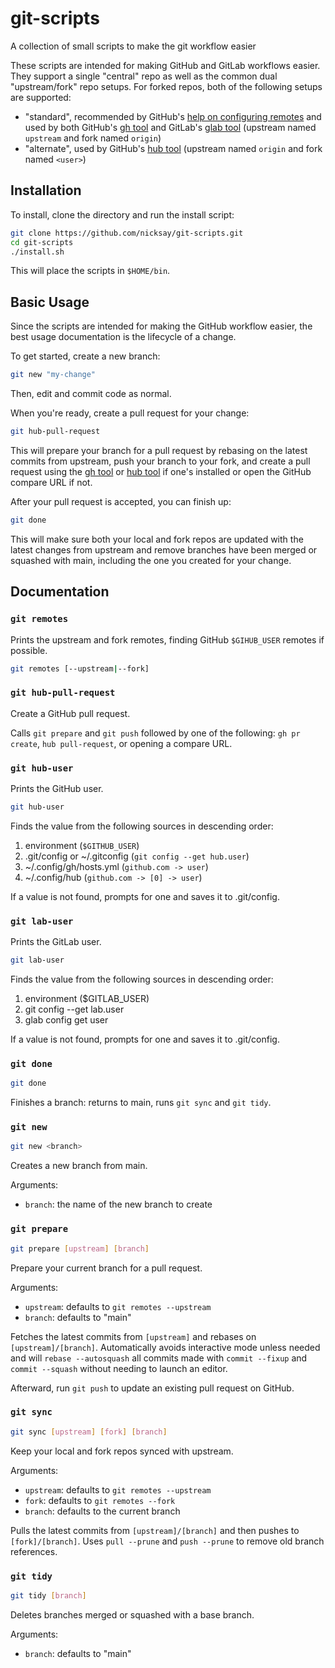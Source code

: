 # git-scripts

A collection of small scripts to make the git workflow easier

These scripts are intended for making GitHub and GitLab workflows easier.
They support a single "central" repo as well as the common dual
"upstream/fork" repo setups. For forked repos, both of the following setups
are supported:

-   "standard", recommended by GitHub's [help on configuring remotes][]
    and used by both GitHub's [gh tool][] and GitLab's [glab tool][]
    (upstream named `upstream` and fork named `origin`)
-   "alternate", used by GitHub's [hub tool]()
    (upstream named `origin` and fork named `<user>`)

## Installation

To install, clone the directory and run the install script:

```sh
git clone https://github.com/nicksay/git-scripts.git
cd git-scripts
./install.sh
```

This will place the scripts in `$HOME/bin`.

## Basic Usage

Since the scripts are intended for making the GitHub workflow easier,
the best usage documentation is the lifecycle of a change.

To get started, create a new branch:

```sh
git new "my-change"
```

Then, edit and commit code as normal.

When you're ready, create a pull request for your change:

```sh
git hub-pull-request
```

This will prepare your branch for a pull request by rebasing on the
latest commits from upstream, push your branch to your fork, and create
a pull request using the [gh tool][] or [hub tool][] if one's installed or open
the GitHub compare URL if not.

After your pull request is accepted, you can finish up:

```sh
git done
```

This will make sure both your local and fork repos are updated with the
latest changes from upstream and remove branches have been merged or
squashed with main, including the one you created for your change.

## Documentation

### `git remotes`

Prints the upstream and fork remotes, finding GitHub `$GIHUB_USER` remotes
if possible.

```sh
git remotes [--upstream|--fork]
```

### `git hub-pull-request`

Create a GitHub pull request.

Calls `git prepare` and `git push` followed by one of the following:
`gh pr create`, `hub pull-request`, or opening a compare URL.


### `git hub-user`

Prints the GitHub user.

```sh
git hub-user
```

Finds the value from the following sources in descending order:

1. environment (`$GITHUB_USER`)
2. .git/config or ~/.gitconfig (`git config --get hub.user`)
3. ~/.config/gh/hosts.yml (`github.com -> user`)
4. ~/.config/hub (`github.com -> [0] -> user`)

If a value is not found, prompts for one and saves it to .git/config.


### `git lab-user`

Prints the GitLab user.

```sh
git lab-user
```

Finds the value from the following sources in descending order:

1. environment ($GITLAB_USER)
2. git config --get lab.user
3. glab config get user

If a value is not found, prompts for one and saves it to .git/config.

### `git done`

```sh
git done
```

Finishes a branch: returns to main, runs `git sync` and `git tidy`.

### `git new`

```sh
git new <branch>
```

Creates a new branch from main.

Arguments:

- `branch`: the name of the new branch to create

### `git prepare`

```sh
git prepare [upstream] [branch]
```

Prepare your current branch for a pull request.

Arguments:

- `upstream`: defaults to `git remotes --upstream`
- `branch`: defaults to "main"

Fetches the latest commits from `[upstream]` and rebases on
`[upstream]/[branch]`. Automatically avoids interactive mode unless
needed and will `rebase --autosquash` all commits made with
`commit --fixup` and `commit --squash` without needing to launch an
editor.

Afterward, run `git push` to update an existing pull request on GitHub.

### `git sync`

```sh
git sync [upstream] [fork] [branch]
```

Keep your local and fork repos synced with upstream.

Arguments:

- `upstream`: defaults to `git remotes --upstream`
- `fork`: defaults to `git remotes --fork`
- `branch`: defaults to the current branch

Pulls the latest commits from `[upstream]/[branch]` and then pushes
to `[fork]/[branch]`. Uses `pull --prune` and `push --prune` to remove
old branch references.

### `git tidy`

```sh
git tidy [branch]
```

Deletes branches merged or squashed with a base branch.

Arguments:

- `branch`: defaults to "main"

[help on configuring remotes]: https://help.github.com/articles/configuring-a-remote-for-a-fork/
[gh tool]: https://cli.github.com/
[glab tool]: https://docs.gitlab.com/editor_extensions/gitlab_cli/
[hub tool]: https://hub.github.com/
